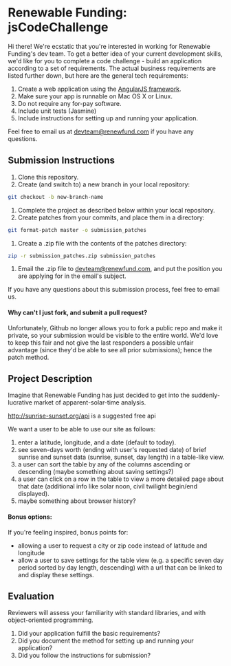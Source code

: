 Renewable Funding: jsCodeChallenge
=================================

Hi there!  We're ecstatic that you're interested in working for Renewable Funding's dev team.  To get a better idea of your current development skills, we'd like for you to complete a code challenge - build an application according to a set of requirements.  The actual business requirements are listed further down, but here are the general tech requirements:

1. Create a web application using the [AngularJS framework](https://angularjs.org/).
1. Make sure your app is runnable on Mac OS X or Linux.
1. Do not require any for-pay software.
1. Include unit tests (Jasmine)
1. Include instructions for setting up and running your application.

Feel free to email us at [devteam@renewfund.com](devteam@renewfund.com) if you have any questions.

## Submission Instructions

1. Clone this repository.
1. Create (and switch to) a new branch in your local repository:

  ```bash
  git checkout -b new-branch-name
  ```

1. Complete the project as described below within your local repository.
1. Create patches from your commits, and place them in a directory:

  ```bash
  git format-patch master -o submission_patches
  ```

1. Create a .zip file with the contents of the patches directory:

  ```bash
  zip -r submission_patches.zip submission_patches
  ```

1. Email the .zip file to [devteam@renewfund.com](devteam@renewfund.com), and put the position you are applying for in the email's subject.

If you have any questions about this submission process, feel free to email us.

#### Why can't I just fork, and submit a pull request?

Unfortunately, Github no longer allows you to fork a public repo and make it private, so your submission would be visible to the entire world.  We'd love to keep this fair and not give the last responders a possible unfair advantage (since they'd be able to see all prior submissions); hence the patch method.

## Project Description

Imagine that Renewable Funding has just decided to get into the suddenly-lucrative market of apparent-solar-time analysis.

http://sunrise-sunset.org/api is a suggested free api

We want a user to be able to use our site as follows:

1. enter a latitude, longitude, and a date (default to today).
1. see seven-days worth (ending with user's requested date) of brief sunrise and sunset data (sunrise, sunset, day length) in a table-like view.
1. a user can sort the table by any of the columns ascending or descending (maybe something about saving settings?)
1. a user can click on a row in the table to view a more detailed page about that date (additional info like solar noon, civil twilight begin/end displayed).
1. maybe something about browser history?


#### Bonus options:

If you're feeling inspired, bonus points for:

* allowing a user to request a city or zip code instead of latitude and longitude
* allow a user to save settings for the table view (e.g. a specific seven day period sorted by day length, descending) with a url that can be linked to and display these settings.

## Evaluation

Reviewers will assess your familiarity with standard libraries, and with object-oriented programming.

1. Did your application fulfill the basic requirements?
1. Did you document the method for setting up and running your application?
1. Did you follow the instructions for submission?
